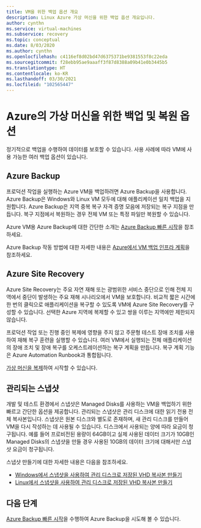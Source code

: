 ```yaml
---
title: VM을 위한 백업 옵션 개요
description: Linux Azure 가상 머신을 위한 백업 옵션 개요입니다.
author: cynthn
ms.service: virtual-machines
ms.subservice: recovery
ms.topic: conceptual
ms.date: 8/03/2020
ms.author: cynthn
ms.openlocfilehash: c4116ef8d02bd47d6375371be9381553f8c22eda
ms.sourcegitcommit: f28ebb95ae9aaaff3f87d8388a09b41e0b3445b5
ms.translationtype: HT
ms.contentlocale: ko-KR
ms.lasthandoff: 03/30/2021
ms.locfileid: "102565447"
---
```

# <a name="backup-and-restore-options-for-virtual-machines-in-azure"></a>Azure의 가상 머신을 위한 백업 및 복원 옵션

정기적으로 백업을 수행하여 데이터를 보호할 수 있습니다. 사용 사례에 따라 VM에 사용 가능한 여러 백업 옵션이 있습니다.

## <a name="azure-backup"></a>Azure Backup

프로덕션 작업을 실행하는 Azure VM을 백업하려면 Azure Backup을 사용합니다. Azure Backup은 Windows와 Linux VM 모두에 대해 애플리케이션 일치 백업을 지원합니다. Azure Backup은 지역 중복 복구 자격 증명 모음에 저장되는 복구 지점을 만듭니다. 복구 지점에서 복원하는 경우 전체 VM 또는 특정 파일만 복원할 수 있습니다. 

Azure VM용 Azure Backup에 대한 간단한 소개는 [Azure Backup 빠른 시작](../backup/quick-backup-vm-portal.md)을 참조하세요.

Azure Backup 작동 방법에 대한 자세한 내용은 [Azure에서 VM 백업 인프라 계획](../backup/backup-azure-vms-introduction.md)을 참조하세요.


## <a name="azure-site-recovery"></a>Azure Site Recovery

Azure Site Recovery는 주요 자연 재해 또는 광범위한 서비스 중단으로 인해 전체 지역에서 중단이 발생하는 주요 재해 시나리오에서 VM을 보호합니다. 비교적 짧은 시간에 한 번의 클릭으로 애플리케이션을 복구할 수 있도록 VM에 Azure Site Recovery를 구성할 수 있습니다. 선택한 Azure 지역에 복제할 수 있고 쌍을 이루는 지역에만 제한되지 않습니다. 

프로덕션 작업 또는 진행 중인 복제에 영향을 주지 않고 주문형 테스트 장애 조치를 사용하여 재해 복구 훈련을 실행할 수 있습니다. 여러 VM에서 실행되는 전체 애플리케이션의 장애 조치 및 장애 복구를 오케스트레이션하는 복구 계획을 만듭니다. 복구 계획 기능은 Azure Automation Runbook과 통합됩니다.

[가상 머신을 복제](../site-recovery/azure-to-azure-quickstart.md)하여 시작할 수 있습니다. 

## <a name="managed-snapshots"></a>관리되는 스냅샷 

개발 및 테스트 환경에서 스냅샷은 Managed Disks를 사용하는 VM을 백업하기 위한 빠르고 간단한 옵션을 제공합니다. 관리되는 스냅샷은 관리 디스크에 대한 읽기 전용 전체 복사본입니다. 스냅샷은 원본 디스크와 별도로 존재하며, 새 관리 디스크를 만들어 VM을 다시 작성하는 데 사용될 수 있습니다. 디스크에서 사용되는 양에 따라 요금이 청구됩니다. 예를 들어 프로비전된 용량이 64GB이고 실제 사용된 데이터 크기가 10GB인 Managed Disks의 스냅샷을 만들 경우 사용된 10GB의 데이터 크기에 대해서만 스냅샷 요금이 청구됩니다.  

스냅샷 만들기에 대한 자세한 내용은 다음을 참조하세요.

* [Windows에서 스냅샷을 사용하여 관리 디스크로 저장된 VHD 복사본 만들기](./windows/snapshot-copy-managed-disk.md)
* [Linux에서 스냅샷을 사용하여 관리 디스크로 저장된 VHD 복사본 만들기](./linux/snapshot-copy-managed-disk.md)



## <a name="next-steps"></a>다음 단계
[Azure Backup 빠른 시작](../backup/quick-backup-vm-portal.md)을 수행하여 Azure Backup을 시도해 볼 수 있습니다.